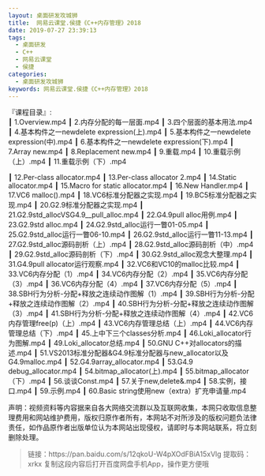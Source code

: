 ```yaml
---
layout: 桌面研发攻城狮
title:  网易云课堂.侯捷《C++内存管理》2018
date: 2019-07-27 23:39:13
tags:
  - 桌面研发
  - C++
  - 网易云课堂
  - 侯捷
categories:
  - 桌面研发攻城狮
keywords: 网易云课堂.侯捷《C++内存管理》2018
---
```

『课程目录』:  
┃  1.Overview.mp4
┃  2.内存分配的每一层面.mp4
┃  3.四个层面的基本用法.mp4
┃  4.基本构件之一newdelete expression(上).mp4
┃  5.基本构件之一newdelete expression(中).mp4
┃  6.基本构件之一newdelete expression(下).mp4
┃  7.Array new.mp4
┃  8.Replacement new.mp4
┃  9.重载.mp4
┃  10.重载示例（上）.mp4
┃  11.重载示例（下）.mp4
<!-- more --> 
┃  12.Per-class allocator.mp4
┃  13.Per-class allocator 2.mp4
┃  14.Static allocator.mp4
┃  15.Macro for static allocator.mp4
┃  16.New Handler.mp4
┃  17.VC6 malloc().mp4
┃  18.VC6标准分配器之实现.mp4
┃  19.BC5标准分配器之实现.mp4
┃  20.G2.9标准分配器之实现.mp4
┃  21.G2.9std_allocVSG4.9__pull_alloc.mp4
┃  22.G4.9pull alloc用例.mp4
┃  23.G2.9std alloc.mp4
┃  24.G2.9std_alloc运行一瞥01-05.mp4
┃  25.G2.9std_alloc运行一瞥06-10.mp4
┃  26.G2.9std_alloc运行一瞥11-13.mp4
┃  27.G2.9std_alloc源码剖析（上）.mp4
┃  28.G2.9std_alloc源码剖析（中）.mp4
┃  29.G2.9std_alloc源码剖析（下）.mp4
┃  30.G2.9std_alloc观念大整理.mp4
┃  31.G4.9pull allocator运行观察.mp4
┃  32.VC6和VC10的malloc比较.mp4
┃  33.VC6内存分配（1）.mp4
┃  34.VC6内存分配（2）.mp4
┃  35.VC6内存分配（3）.mp4
┃  36.VC6内存分配（4）.mp4
┃  37.VC6内存分配（5）.mp4
┃  38.SBH行为分析-分配+释放之连续动作图解（1）.mp4
┃  39.SBH行为分析-分配+释放之连续动作图解（2）.mp4
┃  40.SBH行为分析-分配+释放之连续动作图解（3）.mp4
┃  41.SBH行为分析-分配+释放之连续动作图解（4）.mp4
┃  42.VC6内存管理free(p)（上）.mp4
┃  43.VC6内存管理总结（上）.mp4
┃  44.VC6内存管理总结（下）.mp4
┃  45.上中下三个classes分析.mp4
┃  46.Loki_allocator行为图解.mp4
┃  49.Loki_allocator总结.mp4
┃  50.GNU C++对allocators的描述.mp4
┃  51.VS2013标准分配器&G4.9标准分配器与new_allocator以及G4.9malloc.mp4
┃  52.G4.9array_allocator.mp4
┃  53.G4.9 debug_allocator.mp4
┃  54.bitmap_allocator(上).mp4
┃  55.bitmap_allocator（下）.mp4
┃  56.谈谈Const.mp4
┃  57.关于new,delete&.mp4
┃  58.实例，接口.mp4
┃  59.示例.mp4
┃  60.Basic string使用new（extra）扩充申请量.mp4

<div class="post-copyright">
    <div class="post-copyright__author">
      <span class="post-copyright-meta">声明：视频资料等内容据来自各大网络交流群以及互联网收集，本网只收取信息整理费用和网站维护费用，版权归原作者所有，本网站不对所涉及的版权问题负法律责任，如作品原作者出版单位认为本网站出现侵权，请即时与本网站联系，将立刻删除处理。 </span>
    </div>
</div>

<blockquote class="blockquote-center">
链接：https://pan.baidu.com/s/12qkoU-W4pXOdFBiA15xVlg 
提取码：xrkx 
复制这段内容后打开百度网盘手机App，操作更方便哦
</blockquote>

